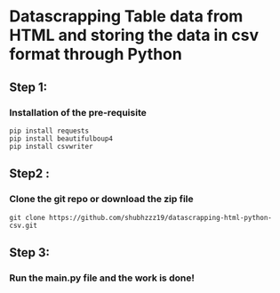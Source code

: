 # Datascrapping Table data from HTML and storing the data in csv format through Python

## Step 1:
### Installation of the pre-requisite
```
pip install requests
pip install beautifulboup4
pip install csvwriter
```

## Step2 :
### Clone the git repo or download the zip file  
```
git clone https://github.com/shubhzzz19/datascrapping-html-python-csv.git
```

## Step 3:
### Run the main.py file and the work is done!
